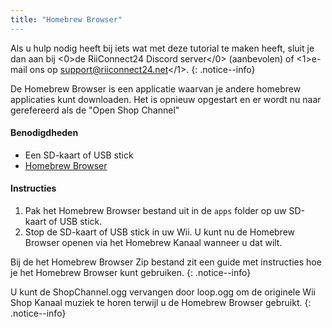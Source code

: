 ```yaml
---
title: "Homebrew Browser"
---
```


Als u hulp nodig heeft bij iets wat met deze tutorial te maken heeft, sluit je dan aan bij <0>de RiiConnect24 Discord server</0> (aanbevolen) of <1>e-mail ons op support@riiconnect24.net</1>.
{: .notice--info}

De Homebrew Browser is een applicatie waarvan je andere homebrew applicaties kunt downloaden. Het is opnieuw opgestart en er wordt nu naar gerefereerd als de "Open Shop Channel"

#### Benodigdheden
* Een SD-kaart of USB stick
* [Homebrew Browser](/assets/files/homebrew_browser_v0.3.9e.zip)

#### Instructies

1. Pak het Homebrew Browser bestand uit in de `apps` folder op uw SD-kaart of USB stick.
2. Stop de SD-kaart of USB stick in uw Wii. U kunt nu de Homebrew Browser openen via het Homebrew Kanaal wanneer u dat wilt.

Bij de het Homebrew Browser Zip bestand zit een guide met instructies hoe je het Homebrew Browser kunt gebruiken.
{: .notice--info}

U kunt de ShopChannel.ogg vervangen door loop.ogg om de originele Wii Shop Kanaal muziek te horen terwijl u de Homebrew Browser gebruikt.
{: .notice--info}
